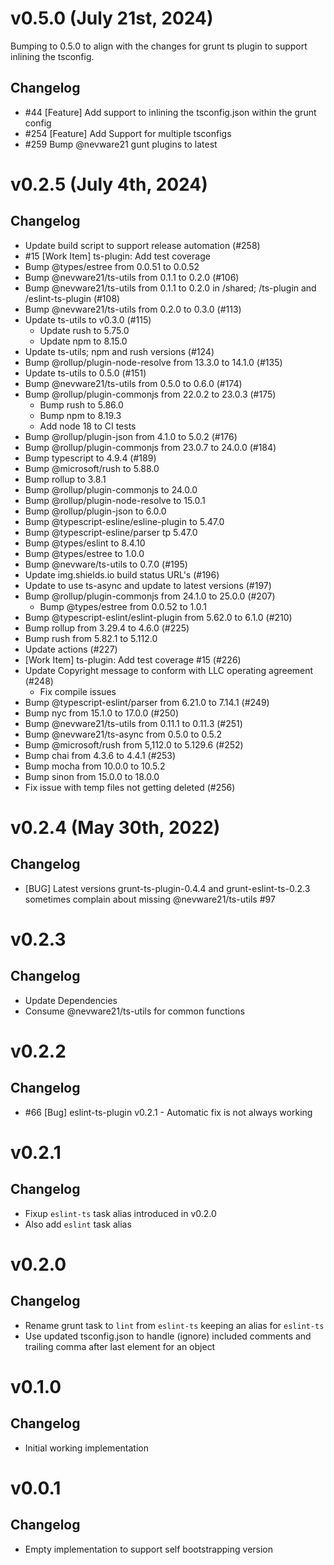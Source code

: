 # v0.5.0 (July 21st, 2024)

Bumping to 0.5.0 to align with the changes for grunt ts plugin to support inlining the tsconfig.

## Changelog

- #44 [Feature] Add support to inlining the tsconfig.json within the grunt config
- #254 [Feature] Add Support for multiple tsconfigs
- #259 Bump @nevware21 gunt plugins to latest

# v0.2.5 (July 4th, 2024)

## Changelog

- Update build script to support release automation (#258)
- #15 [Work Item] ts-plugin: Add test coverage
- Bump @types/estree from 0.0.51 to 0.0.52
- Bump @nevware21/ts-utils from 0.1.1 to 0.2.0 (#106)
- Bump @nevware21/ts-utils from 0.1.1 to 0.2.0 in /shared; /ts-plugin and /eslint-ts-plugin (#108)
- Bump @nevware21/ts-utils from 0.2.0 to 0.3.0 (#113)
- Update ts-utils to v0.3.0 (#115)
  - Update rush to 5.75.0
  - Update npm to 8.15.0
- Update ts-utils; npm and rush versions (#124)
- Bump @rollup/plugin-node-resolve from 13.3.0 to 14.1.0 (#135)
- Update ts-utils to 0.5.0 (#151)
- Bump @nevware21/ts-utils from 0.5.0 to 0.6.0 (#174)
- Bump @rollup/plugin-commonjs from 22.0.2 to 23.0.3 (#175)
  - Bump rush to 5.86.0
  - Bump npm to 8.19.3
  - Add node 18 to CI tests
- Bump @rollup/plugin-json from 4.1.0 to 5.0.2 (#176)
- Bump @rollup/plugin-commonjs from 23.0.7 to 24.0.0 (#184)
- Bump typescript to 4.9.4 (#189)
- Bump @microsoft/rush to 5.88.0
- Bump rollup to 3.8.1
- Bump @rollup/plugin-commonjs to 24.0.0
- Bump @rollup/plugin-node-resolve to 15.0.1
- Bump @rollup/plugin-json to 6.0.0
- Bump @typescript-esline/esline-plugin to 5.47.0
- Bump @typescript-esline/parser tp 5.47.0
- Bump @types/eslint to 8.4.10
- Bump @types/estree to 1.0.0
- Bump @nevware/ts-utils to 0.7.0 (#195)
- Update img.shields.io build status URL's (#196)
- Update to use ts-async and update to latest versions (#197)
- Bump @rollup/plugin-commonjs from 24.1.0 to 25.0.0 (#207)
  - Bump @types/estree from 0.0.52 to 1.0.1
- Bump @typescript-eslint/eslint-plugin from 5.62.0 to 6.1.0 (#210)
- Bump rollup from 3.29.4 to 4.6.0 (#225)
 - Bump rush from 5.82.1 to 5.112.0
- Update actions (#227)
- [Work Item] ts-plugin: Add test coverage #15 (#226)
- Update Copyright message to conform with LLC operating agreement (#248)
  - Fix compile issues
- Bump @typescript-eslint/parser from 6.21.0 to 7.14.1 (#249)
- Bump nyc from 15.1.0 to 17.0.0 (#250)
- Bump @nevware21/ts-utils from 0.11.1 to 0.11.3 (#251)
- Bump @nevware21/ts-async from 0.5.0 to 0.5.2
- Bump @microsoft/rush from 5,112.0 to 5.129.6 (#252)
- Bump chai from 4.3.6 to 4.4.1 (#253)
- Bump mocha from 10.0.0 to 10.5.2
- Bump sinon from 15.0.0 to 18.0.0
- Fix issue with temp files not getting deleted (#256)

# v0.2.4 (May 30th, 2022)

## Changelog

- [BUG] Latest versions grunt-ts-plugin-0.4.4 and grunt-eslint-ts-0.2.3 sometimes complain about missing @nevware21/ts-utils #97

# v0.2.3

## Changelog

- Update Dependencies
- Consume @nevware21/ts-utils for common functions

# v0.2.2

## Changelog

- #66 [Bug] eslint-ts-plugin v0.2.1 - Automatic fix is not always working

# v0.2.1

## Changelog

- Fixup ```eslint-ts``` task alias introduced in v0.2.0
- Also add ```eslint``` task alias

# v0.2.0

## Changelog

- Rename grunt task to ```lint``` from ```eslint-ts``` keeping an alias for ```eslint-ts```
- Use updated tsconfig.json to handle (ignore) included comments and trailing comma after last element for an object

# v0.1.0

## Changelog

- Initial working implementation

# v0.0.1

## Changelog

- Empty implementation to support self bootstrapping version